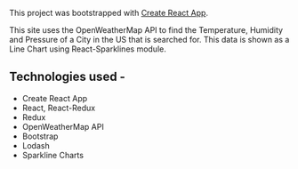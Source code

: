 This project was bootstrapped with [Create React App](https://github.com/facebookincubator/create-react-app).

This site uses the OpenWeatherMap API to find the Temperature, Humidity and Pressure of a City in the US that is searched for. This data is shown as a Line Chart using React-Sparklines module.

## Technologies used -

- Create React App
- React, React-Redux
- Redux
- OpenWeatherMap API
- Bootstrap
- Lodash
- Sparkline Charts
